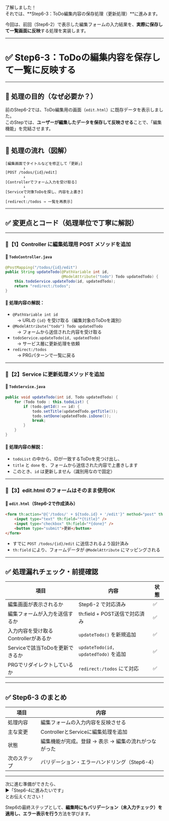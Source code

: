 了解しました！  
それでは、**Step6-3：ToDo編集内容の保存処理（更新処理）**に進みます。  

今回は、前回（Step6-2）で表示した編集フォームの入力結果を、**実際に保存して一覧画面に反映**する処理を実装します。

---

# ✅ Step6-3：ToDoの編集内容を保存して一覧に反映する

---

## 🎯 処理の目的（なぜ必要か？）

前のStep6-2では、ToDo編集用の画面（`edit.html`）に既存データを表示しました。  
このStepでは、**ユーザーが編集したデータを保存して反映させる**ことで、「編集機能」を完結させます。

---

## 🔁 処理の流れ（図解）

```
[編集画面でタイトルなどを修正して「更新」]
        ↓
[POST /todos/{id}/edit]
        ↓
[Controllerでフォーム入力を受け取る]
        ↓
[Serviceで対象ToDoを探し、内容を上書き]
        ↓
[redirect:/todos → 一覧を再表示]
```

---

## ✅ 変更点とコード（処理単位で丁寧に解説）

---

### 🔹【1】Controller に編集処理用 POST メソッドを追加

#### 📄 `TodoController.java`

```java
@PostMapping("/todos/{id}/edit")
public String updateTodo(@PathVariable int id,
                         @ModelAttribute("todo") Todo updatedTodo) {
    this.todoService.updateTodo(id, updatedTodo);
    return "redirect:/todos";
}
```

#### 📘 処理内容の解説：

- `@PathVariable int id`  
　→ URLの `{id}` を受け取る（編集対象のToDoを識別）
- `@ModelAttribute("todo") Todo updatedTodo`  
　→ フォームから送信された内容を受け取る
- `todoService.updateTodo(id, updatedTodo)`  
　→ サービス層に更新処理を依頼
- `redirect:/todos`  
　→ PRGパターンで一覧に戻る

---

### 🔹【2】Service に更新処理メソッドを追加

#### 📄 `TodoService.java`

```java
public void updateTodo(int id, Todo updatedTodo) {
    for (Todo todo : this.todoList) {
        if (todo.getId() == id) {
            todo.setTitle(updatedTodo.getTitle());
            todo.setDone(updatedTodo.isDone());
            break;
        }
    }
}
```

#### 📘 処理内容の解説：

- `todoList` の中から、IDが一致するToDoを見つけ出し、
- `title` と `done` を、フォームから送信された内容で上書きします
- このとき、`id` は更新しません（識別用なので固定）

---

### 🔹【3】edit.html のフォームはそのまま使用OK

#### 📄 `edit.html`（Step6-2で作成済み）

```html
<form th:action="@{'/todos/' + ${todo.id} + '/edit'}" method="post" th:object="${todo}">
    <input type="text" th:field="*{title}" />
    <input type="checkbox" th:field="*{done}" />
    <button type="submit">更新</button>
</form>
```

- すでに `POST /todos/{id}/edit` に送信されるよう設計済み
- `th:field` により、フォームデータが `@ModelAttribute` にマッピングされる

---

## ✅ 処理漏れチェック・前提確認

| 項目 | 内容 | 状態 |
|------|------|------|
| 編集画面が表示されるか | Step6-2 で対応済み | ✅ |
| 編集フォームが入力を送信するか | th:field + POST送信で対応済み | ✅ |
| 入力内容を受け取るControllerがあるか | `updateTodo()` を新規追加 | ✅ |
| Serviceで該当ToDoを更新できるか | `updateTodo(id, updatedTodo)` を追加 | ✅ |
| PRGでリダイレクトしているか | `redirect:/todos` にて対応 | ✅ |

---

## ✅ Step6-3 のまとめ

| 項目 | 内容 |
|------|------|
| 処理内容 | 編集フォームの入力内容を反映させる |
| 主な変更 | ControllerとServiceに編集処理を追加 |
| 状態 | 編集機能が完成。登録 → 表示 → 編集の流れがつながった |
| 次のステップ | バリデーション・エラーハンドリング（Step6-4）

---

次に進む準備ができたら、  
▶️「Step6-4に進みたいです」  
とお伝えください！

Step6の最終ステップとして、**編集時にもバリデーション（未入力チェック）を適用し、エラー表示を行う**方法を学びます。